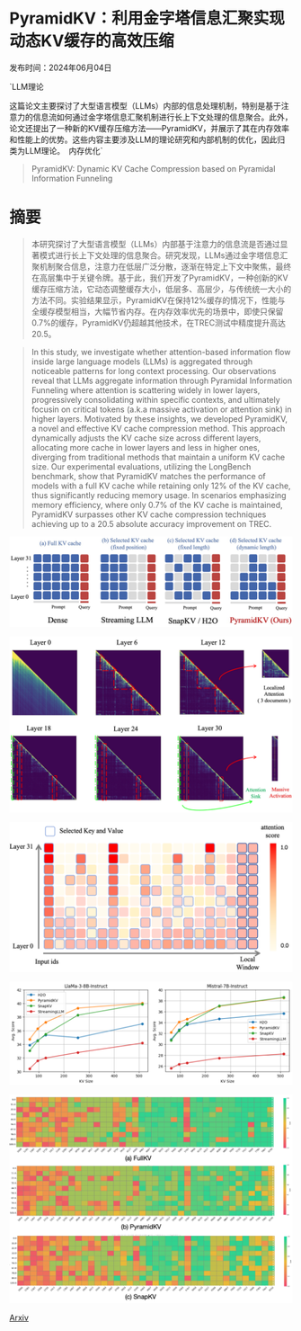 # PyramidKV：利用金字塔信息汇聚实现动态KV缓存的高效压缩

发布时间：2024年06月04日

`LLM理论

这篇论文主要探讨了大型语言模型（LLMs）内部的信息处理机制，特别是基于注意力的信息流如何通过金字塔信息汇聚机制进行长上下文处理的信息聚合。此外，论文还提出了一种新的KV缓存压缩方法——PyramidKV，并展示了其在内存效率和性能上的优势。这些内容主要涉及LLM的理论研究和内部机制的优化，因此归类为LLM理论。` `内存优化`

> PyramidKV: Dynamic KV Cache Compression based on Pyramidal Information Funneling

# 摘要

> 本研究探讨了大型语言模型（LLMs）内部基于注意力的信息流是否通过显著模式进行长上下文处理的信息聚合。研究发现，LLMs通过金字塔信息汇聚机制聚合信息，注意力在低层广泛分散，逐渐在特定上下文中聚焦，最终在高层集中于关键令牌。基于此，我们开发了PyramidKV，一种创新的KV缓存压缩方法，它动态调整缓存大小，低层多、高层少，与传统统一大小的方法不同。实验结果显示，PyramidKV在保持12%缓存的情况下，性能与全缓存模型相当，大幅节省内存。在内存效率优先的场景中，即使只保留0.7%的缓存，PyramidKV仍超越其他技术，在TREC测试中精度提升高达20.5。

> In this study, we investigate whether attention-based information flow inside large language models (LLMs) is aggregated through noticeable patterns for long context processing. Our observations reveal that LLMs aggregate information through Pyramidal Information Funneling where attention is scattering widely in lower layers, progressively consolidating within specific contexts, and ultimately focusin on critical tokens (a.k.a massive activation or attention sink) in higher layers. Motivated by these insights, we developed PyramidKV, a novel and effective KV cache compression method. This approach dynamically adjusts the KV cache size across different layers, allocating more cache in lower layers and less in higher ones, diverging from traditional methods that maintain a uniform KV cache size. Our experimental evaluations, utilizing the LongBench benchmark, show that PyramidKV matches the performance of models with a full KV cache while retaining only 12% of the KV cache, thus significantly reducing memory usage. In scenarios emphasizing memory efficiency, where only 0.7% of the KV cache is maintained, PyramidKV surpasses other KV cache compression techniques achieving up to a 20.5 absolute accuracy improvement on TREC.

![PyramidKV：利用金字塔信息汇聚实现动态KV缓存的高效压缩](../../../paper_images/2406.02069/x1.png)

![PyramidKV：利用金字塔信息汇聚实现动态KV缓存的高效压缩](../../../paper_images/2406.02069/x2.png)

![PyramidKV：利用金字塔信息汇聚实现动态KV缓存的高效压缩](../../../paper_images/2406.02069/x3.png)

![PyramidKV：利用金字塔信息汇聚实现动态KV缓存的高效压缩](../../../paper_images/2406.02069/x4.png)

![PyramidKV：利用金字塔信息汇聚实现动态KV缓存的高效压缩](../../../paper_images/2406.02069/x5.png)

[Arxiv](https://arxiv.org/abs/2406.02069)